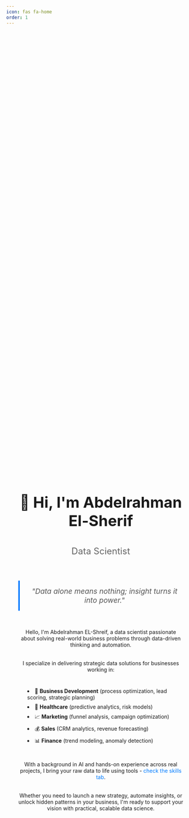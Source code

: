 ```yaml
---
icon: fas fa-home
order: 1
---
```


<style>
/* Custom CSS for centering content */
.home-content {
    display: flex;
    flex-direction: column;
    align-items: center;
    justify-content: center;
    min-height: 80vh;
    text-align: center;
    padding: 2rem;
    max-width: 800px;
    margin: 0 auto;
}

.home-content h1 {
    font-size: 2.5rem;
    margin-bottom: 0.5rem;
}

.home-content h2 {
    font-size: 1.5rem;
    color: #666;
    margin-bottom: 2rem;
    font-weight: normal;
}

.home-content p {
    text-align: center;
    margin: 1rem 0;
}

.home-content ul {
    list-style-position: inside;
    display: inline-block;
    text-align: left;
    margin: 1rem 0;
}

.home-content li {
    margin: 0.5rem 0;
}

/* Quote styling */
blockquote {
    font-style: italic;
    font-size: 1.2rem;
    color: #555;
    border-left: 4px solid #007bff;
    padding-left: 1rem;
    margin: 2rem 0;
    text-align: center;
    max-width: 600px;
    margin-left: auto;
    margin-right: auto;
}

/* Links styling */
.home-content a {
    color: #007bff;
    text-decoration: none;
}

.home-content a:hover {
    text-decoration: underline;
}

@media (max-width: 768px) {
    .home-content {
        padding: 1rem;
        min-height: 70vh;
    }
    
    .home-content h1 {
        font-size: 2rem;
    }
    
    .home-content h2 {
        font-size: 1.2rem;
    }
    
    blockquote {
        font-size: 1rem;
        padding-left: 0.5rem;
    }
}
</style>

<div class="home-content">

# 👋 Hi, I'm **Abdelrahman El-Sherif**
## Data Scientist

> "Data alone means nothing; insight turns it into power."

Hello, I'm Abdelrahman EL-Shreif, a data scientist passionate about solving real-world business problems through data-driven thinking and automation.

I specialize in delivering strategic data solutions for businesses working in:

- 🧩 **Business Development** (process optimization, lead scoring, strategic planning)
- 🏥 **Healthcare** (predictive analytics, risk models)
- 📈 **Marketing** (funnel analysis, campaign optimization)
- 💰 **Sales** (CRM analytics, revenue forecasting)
- 📊 **Finance** (trend modeling, anomaly detection)

With a background in AI and hands-on experience across real projects, I bring your raw data to life using tools - [check the skills tab](/skills).

Whether you need to launch a new strategy, automate insights, or unlock hidden patterns in your business, I'm ready to support your vision with practical, scalable data science.

</div> 